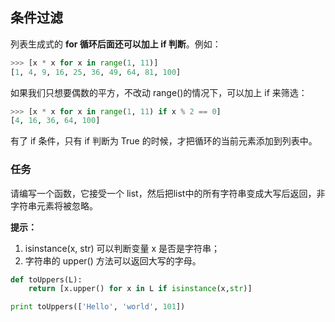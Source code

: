 ## 条件过滤

列表生成式的 **for 循环后面还可以加上 if 判断**。例如：

```python
>>> [x * x for x in range(1, 11)]
[1, 4, 9, 16, 25, 36, 49, 64, 81, 100]
```

如果我们只想要偶数的平方，不改动 range()的情况下，可以加上 if 来筛选：

```python
>>> [x * x for x in range(1, 11) if x % 2 == 0]
[4, 16, 36, 64, 100]
```

有了 if 条件，只有 if 判断为 True 的时候，才把循环的当前元素添加到列表中。

### 任务

请编写一个函数，它接受一个 list，然后把list中的所有字符串变成大写后返回，非字符串元素将被忽略。

**提示：**

1.  isinstance(x, str) 可以判断变量 x 是否是字符串；
2.  字符串的 upper() 方法可以返回大写的字母。

```python
def toUppers(L):
    return [x.upper() for x in L if isinstance(x,str)]

print toUppers(['Hello', 'world', 101])
```

